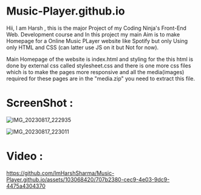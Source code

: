 # Music-Player.github.io

Hii, I am Harsh , this is the major Project of my Coding Ninja's Front-End Web. Development course and In this project my main Aim is to make Homepage  for a Online Music PLayer website like Spotify but only Using only HTML and CSS (can latter use JS on it but Not for now).

Main Homepage of the website is index.html and styling for the this html is done by external css called stylesheet.css and  there is one more css files which is to make the pages more responsive and all the media(images) required for these pages are in the "media.zip" you need to extract this file.
# ScreenShot :

![IMG_20230817_222935](https://github.com/ImHarshSharma/Music-Player.github.io/assets/103068420/05e02fa2-f861-4e9c-83f2-d00b6df18fd2)

![IMG_20230817_223011](https://github.com/ImHarshSharma/Music-Player.github.io/assets/103068420/f529d8d1-2775-4272-80a8-b140fbdd098c)

# Video :

https://github.com/ImHarshSharma/Music-Player.github.io/assets/103068420/707b2380-cec9-4e03-9dc9-4475a4304370



